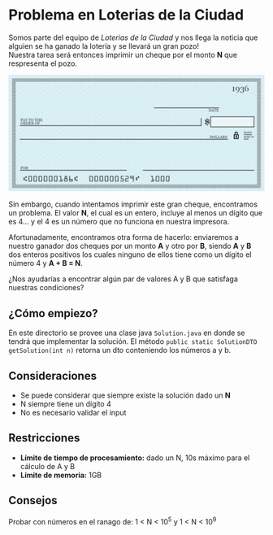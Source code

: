 # Problema en Loterias de la Ciudad

Somos parte del equipo de *Loterias de la Ciudad* y nos llega la noticia que alguien se ha ganado la lotería y se llevará un gran pozo!  
Nuestra tarea será entonces imprimir un cheque por el monto **N** que respresenta el pozo.

![paycheck](paycheck.jpg) 

Sin embargo, cuando intentamos imprimir este gran cheque, encontramos un problema. El valor **N**, el cual es un entero, incluye al menos un dígito que es 4... y el 4 es un número que no funciona en nuestra impresora.

Afortunadamente, encontramos otra forma de hacerlo: enviaremos a nuestro ganador dos cheques por un monto **A** y otro por **B**, siendo **A** y **B** dos enteros positivos los cuales ninguno de ellos tiene como un dígito el número 4 y **A + B = N**.

¿Nos ayudarías a encontrar algún par de valores A y B que satisfaga nuestras condiciones? 

## ¿Cómo empiezo?

En este directorio se provee una clase java `Solution.java` en donde se tendrá que implementar la solución.
El método `public static SolutionDTO getSolution(int n)` retorna un dto conteniendo los números a y b.

## Consideraciones

* Se puede considerar que siempre existe la solución dado un **N**
* N siempre tiene un dígito 4 
* No es necesario validar el input

## Restricciones 

* **Límite de tiempo de procesamiento:** dado un N, 10s máximo para el cálculo de A y B
* **Límite de memoria:** 1GB

## Consejos

Probar con números en el ranago de: 1 < N < 10<sup>5</sup> y 1 < N < 10<sup>9</sup>
